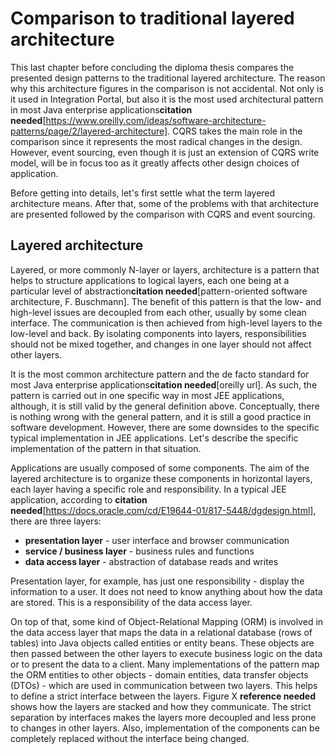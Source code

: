 # Comparison to traditional layered architecture

This last chapter before concluding the diploma thesis compares the presented design patterns to the traditional layered architecture. The reason why this architecture figures in the comparison is not accidental. Not only is it used in Integration Portal, but also it is the most used architectural pattern in most Java enterprise applications**citation needed**[https://www.oreilly.com/ideas/software-architecture-patterns/page/2/layered-architecture]. CQRS takes the main role in the comparison since it represents the most radical changes in the design. However, event sourcing, even though it is just an extension of CQRS write model, will be in focus too as it greatly affects other design choices of application.

Before getting into details, let's first settle what the term layered architecture means. After that, some of the problems with that architecture are presented followed by the comparison with CQRS and event sourcing.

## Layered architecture

Layered, or more commonly N-layer or layers, architecture is a pattern that helps to structure applications to logical layers, each one being at a particular level of abstraction**citation needed**[pattern-oriented software architecture, F. Buschmann]. The benefit of this pattern is that the low- and high-level issues are decoupled from each other, usually by some clean interface. The communication is then achieved from high-level layers to the low-level and back. By isolating components into layers, responsibilities should not be mixed together, and changes in one layer should not affect other layers.

It is the most common architecture pattern and the de facto standard for most Java enterprise applications**citation needed**[oreilly url]. As such, the pattern is carried out in one specific way in most JEE applications, although, it is still valid by the general definition above. Conceptually, there is nothing wrong with the general pattern, and it is still a good practice in software development. However, there are some downsides to the specific typical implementation in JEE applications. Let's describe the specific implementation of the pattern in that situation.

Applications are usually composed of some components. The aim of the layered architecture is to organize these components in horizontal layers, each layer having a specific role and responsibility. In a typical JEE application, according to **citation needed**[https://docs.oracle.com/cd/E19644-01/817-5448/dgdesign.html], there are three layers:

- **presentation layer** - user interface and browser communication
- **service / business layer** - business rules and functions
- **data access layer** - abstraction of database reads and writes

Presentation layer, for example, has just one responsibility - display the information to a user. It does not need to know anything about how the data are stored. This is a responsibility of the data access layer.

On top of that, some kind of Object-Relational Mapping (ORM) is involved in the data access layer that maps the data in a relational database (rows of tables) into Java objects called entities or entity beans. These objects are then passed between the other layers to execute business logic on the data or to present the data to a client. Many implementations of the pattern map the ORM entities to other objects - domain entities, data transfer objects (DTOs) -  which are used in communication between two layers. This helps to define a strict interface between the layers. Figure X **reference needed** shows how the layers are stacked and how they communicate. The strict separation by interfaces makes the layers more decoupled and less prone to changes in other layers. Also, implementation of the components can be completely replaced without the interface being changed.